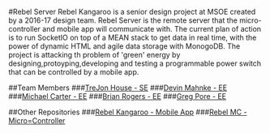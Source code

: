 #Rebel Server
Rebel Kangaroo is a senior design project at MSOE created by a 2016-17 design team.
Rebel Server is the remote server that the micro-controller and mobile app will communicate
with. The current plan of action is to run SocketIO on top of a MEAN stack to get data
in real time, with the power of dynamic HTML and agile data storage with MonogoDB.
The project is attacking th problem of 'green' energy by designing,protoyping,developing
and testing a programmable power switch that can be controlled by a mobile app.

##Team Members
###[TreJon House - SE](houset@msoe.edu)
###[Devin Mahnke - EE](mahnked@msoe.edu)
###[Michael Carter - EE](carterm@msoe.edu)
###[Brian Rogers - EE](rogersba.edu)
###[Greg Pore - EE](poreg@msoe.edu)

##Other Repositories
###[Rebel Kangaroo - Mobile App](https://github.com/msoeSE/RebelKangaroo)
###[Rebel MC - Micro=Controller](https://github.com/msoeSE/RebelMC)
